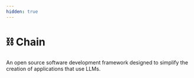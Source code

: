 ```yaml
---
hidden: true
---
```


# ⛓️ Chain

An open source software development framework designed to simplify the creation of applications that use LLMs.
